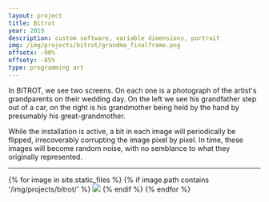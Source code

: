 ```yaml
---
layout: project
title: Bitrot
year: 2019
description: custom software, variable dimensions, portrait
img: /img/projects/bitrot/grandma_finalframe.png
offsetx: -90%
offsety: -85%
type: programming art
---
```


In BITROT, we see two screens. On each one is a photograph of the artist's grandparents on their wedding day. On the left we see his grandfather step out of a car, on the right is his grandmother being held by the hand by presumably his great-grandmother.

While the installation is active, a bit in each image will periodically be flipped, irrecoverably corrupting the image pixel by pixel. In time, these images will become random noise, with no semblance to what they originally represented.

<hr>

<div>
{% for image in site.static_files %}
  {% if image.path contains '/img/projects/bitrot/' %}
    <img class="projectimage" src="{{ site.baseurl }}{{ image.path }}">
  {% endif %}
{% endfor %}
</div>



